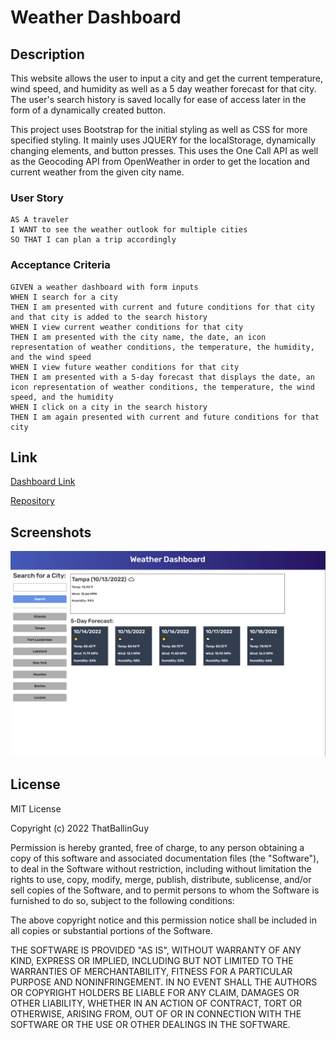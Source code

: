 # Weather Dashboard

## Description

This website allows the user to input a city and get the current temperature, wind speed, and humidity as well as a 5 day weather forecast for that city. The user's search history is saved locally for ease of access later in the form of a dynamically created button. 

This project uses Bootstrap for the initial styling as well as CSS for more specified styling. It mainly uses JQUERY for the localStorage, dynamically changing elements, and button presses. This uses the One Call API as well as the Geocoding API from OpenWeather in order to get the location and current weather from the given city name.


### User Story

```
AS A traveler
I WANT to see the weather outlook for multiple cities
SO THAT I can plan a trip accordingly
```

### Acceptance Criteria

```
GIVEN a weather dashboard with form inputs
WHEN I search for a city
THEN I am presented with current and future conditions for that city and that city is added to the search history
WHEN I view current weather conditions for that city
THEN I am presented with the city name, the date, an icon representation of weather conditions, the temperature, the humidity, and the wind speed
WHEN I view future weather conditions for that city
THEN I am presented with a 5-day forecast that displays the date, an icon representation of weather conditions, the temperature, the wind speed, and the humidity
WHEN I click on a city in the search history
THEN I am again presented with current and future conditions for that city
```

## Link

[Dashboard Link](https://thatballinguy.github.io/Weather-Forecast/)

[Repository](https://github.com/ThatBallinGuy/Weather-Forecast)

## Screenshots
![Screenshot png](assets/images/screenshot.png)

## License

MIT License

Copyright (c) 2022 ThatBallinGuy

Permission is hereby granted, free of charge, to any person obtaining a copy
of this software and associated documentation files (the "Software"), to deal
in the Software without restriction, including without limitation the rights
to use, copy, modify, merge, publish, distribute, sublicense, and/or sell
copies of the Software, and to permit persons to whom the Software is
furnished to do so, subject to the following conditions:

The above copyright notice and this permission notice shall be included in all
copies or substantial portions of the Software.

THE SOFTWARE IS PROVIDED "AS IS", WITHOUT WARRANTY OF ANY KIND, EXPRESS OR
IMPLIED, INCLUDING BUT NOT LIMITED TO THE WARRANTIES OF MERCHANTABILITY,
FITNESS FOR A PARTICULAR PURPOSE AND NONINFRINGEMENT. IN NO EVENT SHALL THE
AUTHORS OR COPYRIGHT HOLDERS BE LIABLE FOR ANY CLAIM, DAMAGES OR OTHER
LIABILITY, WHETHER IN AN ACTION OF CONTRACT, TORT OR OTHERWISE, ARISING FROM,
OUT OF OR IN CONNECTION WITH THE SOFTWARE OR THE USE OR OTHER DEALINGS IN THE
SOFTWARE.